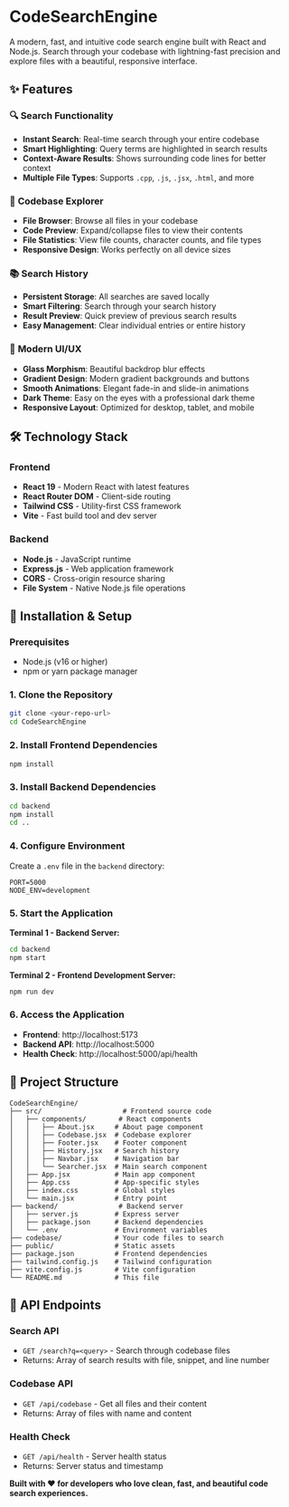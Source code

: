 # CodeSearchEngine

A modern, fast, and intuitive code search engine built with React and Node.js. Search through your codebase with lightning-fast precision and explore files with a beautiful, responsive interface.

## ✨ Features

### 🔍 **Search Functionality**
- **Instant Search**: Real-time search through your entire codebase
- **Smart Highlighting**: Query terms are highlighted in search results
- **Context-Aware Results**: Shows surrounding code lines for better context
- **Multiple File Types**: Supports `.cpp`, `.js`, `.jsx`, `.html`, and more

### 📁 **Codebase Explorer**
- **File Browser**: Browse all files in your codebase
- **Code Preview**: Expand/collapse files to view their contents
- **File Statistics**: View file counts, character counts, and file types
- **Responsive Design**: Works perfectly on all device sizes

### 📚 **Search History**
- **Persistent Storage**: All searches are saved locally
- **Smart Filtering**: Search through your search history
- **Result Preview**: Quick preview of previous search results
- **Easy Management**: Clear individual entries or entire history

### 🎨 **Modern UI/UX**
- **Glass Morphism**: Beautiful backdrop blur effects
- **Gradient Design**: Modern gradient backgrounds and buttons
- **Smooth Animations**: Elegant fade-in and slide-in animations
- **Dark Theme**: Easy on the eyes with a professional dark theme
- **Responsive Layout**: Optimized for desktop, tablet, and mobile

## 🛠️ Technology Stack

### **Frontend**
- **React 19** - Modern React with latest features
- **React Router DOM** - Client-side routing
- **Tailwind CSS** - Utility-first CSS framework
- **Vite** - Fast build tool and dev server

### **Backend**
- **Node.js** - JavaScript runtime
- **Express.js** - Web application framework
- **CORS** - Cross-origin resource sharing
- **File System** - Native Node.js file operations

## 🚀 Installation & Setup

### **Prerequisites**
- Node.js (v16 or higher)
- npm or yarn package manager

### **1. Clone the Repository**
```bash
git clone <your-repo-url>
cd CodeSearchEngine
```

### **2. Install Frontend Dependencies**
```bash
npm install
```

### **3. Install Backend Dependencies**
```bash
cd backend
npm install
cd ..
```

### **4. Configure Environment**
Create a `.env` file in the `backend` directory:
```env
PORT=5000
NODE_ENV=development
```

### **5. Start the Application**

**Terminal 1 - Backend Server:**
```bash
cd backend
npm start
```

**Terminal 2 - Frontend Development Server:**
```bash
npm run dev
```

### **6. Access the Application**
- **Frontend**: http://localhost:5173
- **Backend API**: http://localhost:5000
- **Health Check**: http://localhost:5000/api/health

## 📁 Project Structure

```
CodeSearchEngine/
├── src/                    # Frontend source code
│   ├── components/        # React components
│   │   ├── About.jsx     # About page component
│   │   ├── Codebase.jsx  # Codebase explorer
│   │   ├── Footer.jsx    # Footer component
│   │   ├── History.jsx   # Search history
│   │   ├── Navbar.jsx    # Navigation bar
│   │   └── Searcher.jsx  # Main search component
│   ├── App.jsx           # Main app component
│   ├── App.css           # App-specific styles
│   ├── index.css         # Global styles
│   └── main.jsx          # Entry point
├── backend/               # Backend server
│   ├── server.js         # Express server
│   ├── package.json      # Backend dependencies
│   └── .env              # Environment variables
├── codebase/             # Your code files to search
├── public/               # Static assets
├── package.json          # Frontend dependencies
├── tailwind.config.js    # Tailwind configuration
├── vite.config.js        # Vite configuration
└── README.md             # This file
```

## 🔌 API Endpoints

### **Search API**
- `GET /search?q=<query>` - Search through codebase files
- Returns: Array of search results with file, snippet, and line number

### **Codebase API**
- `GET /api/codebase` - Get all files and their content
- Returns: Array of files with name and content

### **Health Check**
- `GET /api/health` - Server health status
- Returns: Server status and timestamp

**Built with ❤️ for developers who love clean, fast, and beautiful code search experiences.**
